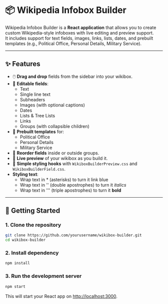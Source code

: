 # 📦 Wikipedia Infobox Builder

Wikipedia Infobox Builder is a **React application** that allows you to create custom Wikipedia-style infoboxes with live editing and preview support.  
It includes support for text fields, images, links, lists, dates, and prebuilt templates (e.g., Political Office, Personal Details, Military Service).

---

## ✨ Features

- 🖱️ **Drag and drop** fields from the sidebar into your wikibox.
- 📝 **Editable fields**:
  - Text
  - Single line text
  - Subheaders
  - Images (with optional captions)
  - Dates
  - Lists & Tree Lists
  - Links
  - Groups (with collapsible children)
- 📄 **Prebuilt templates** for:
  - Political Office
  - Personal Details
  - Military Service
- 🔄 **Reorder fields** inside or outside groups.
- 👀 **Live preview** of your wikibox as you build it.
- 🎨 **Simple styling hooks** with `WikiboxBuilderPreview.css` and `WikiboxBuilderField.css`.
- **Styling text**:
  - Wrap text in \* (asterisks) to turn it link blue
  - Wrap text in '' (double apostrophes) to turn it *italics*
  - Wrap text in ''' (triple apostrophes) to turn it **bold**

---

## 🚀 Getting Started

### 1. Clone the repository

```bash
git clone https://github.com/yourusername/wikibox-builder.git
cd wikibox-builder
```

### 2. Install dependency

```bash
npm install
```

### 3. Run the development server

```bash
npm start
```

This will start your React app on <http://localhost:3000>.

